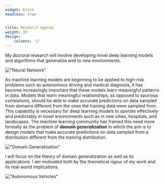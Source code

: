 ```yaml
---
widget: blank 
headless: true


title: Research Agenda
weight: 30
design:
    columns: '2'
---
```

My doctoral research will involve developing novel deep learning models and algorithms that generalize well to new environments. 

!["Neural Network"](neural-network.png "A sketch of a deep neural network. Figure created by Izaak Neutelings on [TikZ.net](https://tikz.net/neural_networks/).")

As machine learning models are beginning to be applied to high-risk problems such as autonomous driving and medical diagnosis, it has become increasingly important that these models learn meaningful patterns in data. Models that learn meaningful relationships, as opposed to spurious correlations, should be able to make accurate predictions on data sampled from domains different from the ones the training data were sampled from. This capability is necessary for deep learning models to operate effectively and predictably in novel environments such as in new cities, hospitals, and landscapes. The machine learning community has framed this need more formally as the problem of **_domain generalization_** in which the aim is to design models that make accurate predictions on data sampled from a distribution different from the training distribution.

!["Domain Generalization"](domain-generalization.png "Domain generalization depicted in [Generalizing to Unseen Domains: A Survey on
Domain Generalization](https://arxiv.org/pdf/2103.03097.pdf).")

I will focus on the theory of domain generalization as well as its applications. I am motivated both by the theoretical rigour of my work and its real-world implications.

!["Autonomous Vehicles"](autonomous-vehicle.jpg "Stock image of autonomous vehicle from [Shutterstock](https://imechewebresources.blob.core.windows.net/imeche-web-content/images/default-source/default-album/shutterstock_1855631032.jpg?sfvrsn=a6929e12_0).")
